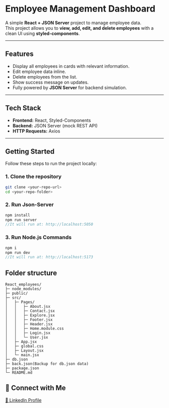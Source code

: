 # Employee Management Dashboard

A simple **React + JSON Server** project to manage employee data.  
This project allows you to **view, add, edit, and delete employees** with a clean UI using **styled-components**.

---

## Features

- Display all employees in cards with relevant information.
- Edit employee data inline.
- Delete employees from the list.
- Show success message on updates.
- Fully powered by **JSON Server** for backend simulation.

---

## Tech Stack

- **Frontend:** React, Styled-Components
- **Backend:** JSON Server (mock REST API)
- **HTTP Requests:** Axios

---

## Getting Started

Follow these steps to run the project locally:

### 1. Clone the repository

```bash
git clone <your-repo-url>
cd <your-repo-folder>
```

### 2. Run Json-Server

```js
npm install
npm run server
//It will run at: http://localhost:5050
```

### 3. Run Node.js Commands

```js
npm i
npm run dev
//It will run at: http://localhost:5173
```

## Folder structure

```
React_employees/
├─ node_modules/
├─ public/
├─ src/
│   ├─ Pages/
│   │   ├─ About.jsx
│   │   ├─ Contact.jsx
│   │   ├─ Explore.jsx
│   │   ├─ Footer.jsx
│   │   ├─ Header.jsx
│   │   ├─ Home.module.css
│   │   ├─ Login.jsx
│   │   └─ User.jsx
│   ├─ App.jsx
│   ├─ global.css
│   ├─ Layout.jsx
│   └─ main.jsx
├─ db.json
├─ back.json(Backup for db.json data)
├─ package.json
└─ README.md
```

## 🔗 Connect with Me

[💼 LinkedIn Profile](https://www.linkedin.com/in/basudev-pokharel/)
